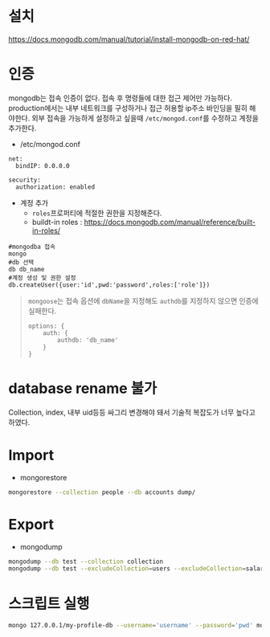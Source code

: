 <!-- TITLE: MongoDB -->
<!-- SUBTITLE: MongoDB, Database, NoSQL -->

# 설치
https://docs.mongodb.com/manual/tutorial/install-mongodb-on-red-hat/
# 인증
mongodb는 접속 인증이 없다. 접속 후 명령들에 대한 접근 제어만 가능하다.
production에서는  내부 네트워크를 구성하거나 접근 허용할 ip주소 바인딩을 필히 해야한다.
외부 접속을 가능하게 설정하고 싶을때 `/etc/mongod.conf`를 수정하고 계정을 추가한다.
* /etc/mongod.conf
```
net:
  bindIP: 0.0.0.0

security:
  authorization: enabled
```
* 계정 추가
	* `roles`프로퍼티에 적절한 권한을 지정해준다.
	* buildt-in roles : https://docs.mongodb.com/manual/reference/built-in-roles/
```
#mongodba 접속
mongo
#db 선택
db db_name
#계정 생성 및 권한 설정
db.createUser({user:'id',pwd:'password',roles:['role']})
```

> `mongoose`는 접속 옵션에 `dbName`을 지정해도 `authdb`를 지정하지 않으면 인증에 실패한다.
> ```
> options: {
>     auth: {
>         authdb: 'db_name'
>     }
> }
> ```


# database rename 불가
Collection, index, 내부 uid등등 싸그리 변경해야 돼서 기술적 복잡도가 너무 높다고 하였다.

# Import
* mongorestore
```sh
mongorestore --collection people --db accounts dump/
```

# Export
* mongodump
```sh
mongodump --db test --collection collection
mongodump --db test --excludeCollection=users --excludeCollection=salaries
```

# 스크립트 실행
```sh
mongo 127.0.0.1/my-profile-db --username='username' --password='pwd' mongodb-script.js
```
